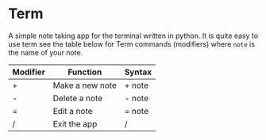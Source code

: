 # Term
A simple note taking app for the terminal written in python.
It is quite easy to use term see the table below for Term commands (modifiers) where `note` is the name of your note. 
 
| Modifier | Function       | Syntax 
|----------|----------------|--------
| +        | Make a new note| + note
| -        | Delete a note  | - note
| =        | Edit a note    | = note
| /        | Exit the app   | /
